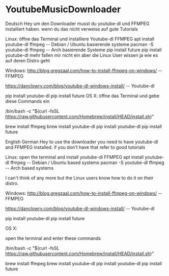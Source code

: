 # YoutubeMusicDownloader
Deutsch
Hey um den Downloader musst du youtube-dl und FFMPEG installiert haben.
wenn du das nicht verweise auf gute Tutorials

Linux:
öffne das Terminal und installiere Youtube-dl FFMPEG
apt install youtube-dl ffmpeg -- Debian / Ubuntu basierende systeme
pacman -S youtube-dl ffmpeg -- Arch basierende Systeme
pip install future
pip install youtube-dl
mehr fallen mir nicht ein aber die Linux User wissen ja wie es auf deren Distro geht

Windows:
http://blog.gregzaal.com/how-to-install-ffmpeg-on-windows/ -- FFMPEG

https://danclowry.com/blog/youtube-dl-windows-install/ -- Youtube-dl

pip install youtube-dl
pip install future
OS X:
öffne das Terminal und gebe diese Commands ein

/bin/bash -c "$(curl -fsSL https://raw.githubusercontent.com/Homebrew/install/HEAD/install.sh)"

brew install ffmpeg
brew install youtube-dl
pip install youtube-dl
pip install future


English
German
Hey to use the downloader you need to have youtube-dl and FFMPEG installed.
if you don't have that refer to good tutorials

Linux:
open the terminal and install youtube-dl FFMPEG
apt install youtube-dl ffmpeg -- Debian / Ubuntu based systems
pacman -S youtube-dl ffmpeg -- Arch based systems

I can't think of any more but the Linux users know how to do it on their distro.


Windows:
http://blog.gregzaal.com/how-to-install-ffmpeg-on-windows/ -- FFMPEG

https://danclowry.com/blog/youtube-dl-windows-install/ -- Youtube-dl

pip install youtube-dl
pip install future

OS X:

open the terminal and enter these commands

/bin/bash -c "$(curl -fsSL https://raw.githubusercontent.com/Homebrew/install/HEAD/install.sh)"

brew install ffmpeg
brew install youtube-dl
pip install youtube-dl
pip install future

